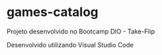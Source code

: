 # games-catalog
Projeto desenvolvido no Bootcamp DIO - Take-Flip

Desenvolvido utilizando Visual Studio Code


